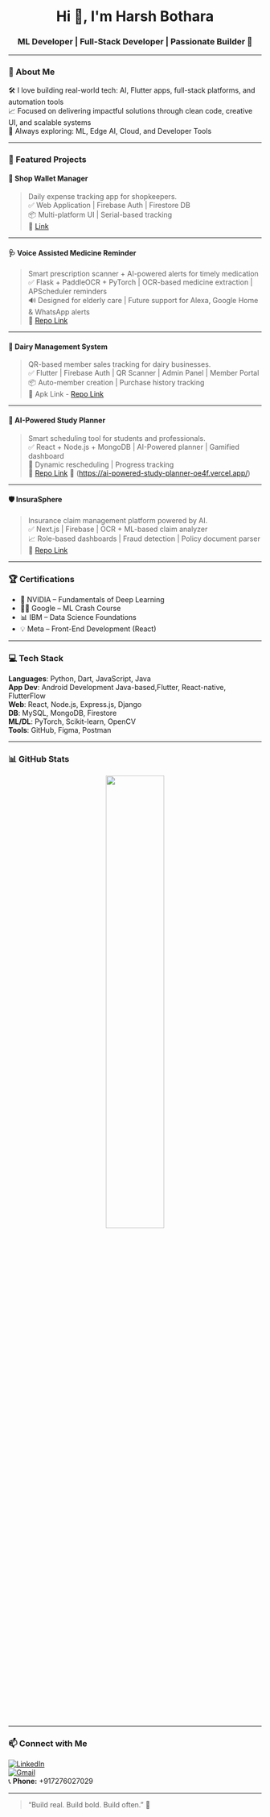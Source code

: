 <h1 align="center">Hi 👋, I'm Harsh Bothara</h1>
<h3 align="center">ML Developer | Full-Stack Developer | Passionate Builder 🚀</h3>

---

### 🧠 About Me
  
🛠️ I love building real-world tech: AI, Flutter apps, full-stack platforms, and automation tools  
📈 Focused on delivering impactful solutions through clean code, creative UI, and scalable systems  
🌱 Always exploring: ML, Edge AI, Cloud, and Developer Tools  

---

### 🚀 Featured Projects

#### 🧾 Shop Wallet Manager  
> Daily expense tracking app for shopkeepers.  
✅ Web Application | Firebase Auth | Firestore DB  
📦 Multi-platform UI | Serial-based tracking   
🔗 [Link](https://shop-wallet-manager.vercel.app/)

---

#### 🩺 Voice Assisted Medicine Reminder  
> Smart prescription scanner + AI-powered alerts for timely medication  
✅ Flask + PaddleOCR + PyTorch | OCR-based medicine extraction | APScheduler reminders  
🔊 Designed for elderly care | Future support for Alexa, Google Home & WhatsApp alerts    
🔗 [Repo Link](https://github.com/HarshBothara24/MediReminder)

---

#### 🐄 Dairy Management System  
> QR-based member sales tracking for dairy businesses.  
✅ Flutter | Firebase Auth | QR Scanner | Admin Panel | Member Portal
📦 Auto-member creation | Purchase history tracking  
🔗 Apk Link - [Repo Link](https://github.com/HarshBothara24/DairyManagementSystem)

---

#### 📅 AI-Powered Study Planner  
> Smart scheduling tool for students and professionals.  
✅ React + Node.js + MongoDB | AI-Powered planner | Gamified dashboard  
🧠 Dynamic rescheduling | Progress tracking     
🔗 [Repo Link](https://github.com/HarshBothara24/AiPowered-StudyPlanner)
🔗 (https://ai-powered-study-planner-oe4f.vercel.app/)

---

#### 🛡️ InsuraSphere  
> Insurance claim management platform powered by AI.  
✅ Next.js | Firebase | OCR + ML-based claim analyzer  
📈 Role-based dashboards | Fraud detection | Policy document parser  
🔗 [Repo Link](https://github.com/HarshBothara24/InsuraSphere)


---

### 🏆 Certifications

- 🧠 NVIDIA – Fundamentals of Deep Learning  
- 👨‍💻 Google – ML Crash Course  
- 📊 IBM – Data Science Foundations  
- 💡 Meta – Front-End Development (React)

---

### 💻 Tech Stack

**Languages**: Python, Dart, JavaScript, Java  
**App Dev**: Android Development Java-based,Flutter, React-native, FlutterFlow  
**Web**: React, Node.js, Express.js, Django  
**DB**: MySQL, MongoDB, Firestore  
**ML/DL**: PyTorch, Scikit-learn, OpenCV  
**Tools**: GitHub, Figma, Postman

---

### 📊 GitHub Stats

<p align="center">
  <img src="https://github-readme-stats.vercel.app/api?username=HarshBothara24&show_icons=true&theme=tokyonight" width="48%">
</p>

---

### 📫 Connect with Me

[![LinkedIn](https://img.shields.io/badge/-LinkedIn-0077B5?style=flat&logo=linkedin&logoColor=white)](https://www.linkedin.com/in/harshbothara24/)  
[![Gmail](https://img.shields.io/badge/-harshbothara24%40gmail.com-D14836?style=flat&logo=gmail&logoColor=white)](mailto:harshbothara24@gmail.com)  
📞 **Phone:** +917276027029  

---

> “Build real. Build bold. Build often.” 🚀
